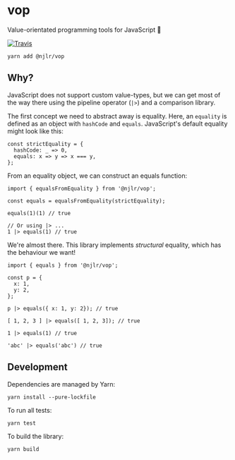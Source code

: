 # vop

Value-orientated programming tools for JavaScript 💎

[![Travis](https://img.shields.io/travis/njlr/seq.svg)](https://travis-ci.org/njlr/vop) 

```javascript=
yarn add @njlr/vop
```

## Why?

JavaScript does not support custom value-types, but we can get most of the way there using the pipeline operator (`|>`) and a comparison library. 

The first concept we need to abstract away is equality. Here, an `equality` is defined as an object with `hashCode` and `equals`. JavaScript's default equality might look like this: 

```javascript=
const strictEquality = {
  hashCode: _ => 0, 
  equals: x => y => x === y, 
}; 
``` 

From an equality object, we can construct an equals function: 

```javascript=
import { equalsFromEquality } from '@njlr/vop'; 

const equals = equalsFromEquality(strictEquality);

equals(1)(1) // true

// Or using |> ...
1 |> equals(1) // true
```

We're almost there. This library implements _structural_ equality, which has the behaviour we want! 

```javascript=
import { equals } from '@njlr/vop';

const p = {
  x: 1, 
  y: 2,
};

p |> equals({ x: 1, y: 2}); // true

[ 1, 2, 3 ] |> equals([ 1, 2, 3]); // true

1 |> equals(1) // true

'abc' |> equals('abc') // true
```


## Development

Dependencies are managed by Yarn:

```bash=
yarn install --pure-lockfile
```

To run all tests:

```bash=
yarn test 
```

To build the library:

```bash=
yarn build 
```
